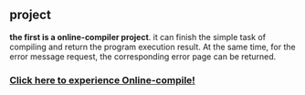 ## project
**the first is a online-compiler project**. it can finish the simple task of compiling and return the program execution result. At the same time, for the error message request, the corresponding error page can be returned.
### [Click here to experience Online-compile!](http://47.104.191.115:3030/online_tools/Compile/compile.html)
